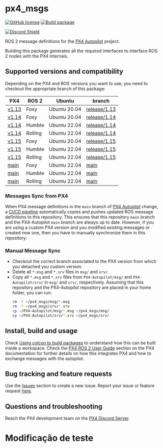 # px4_msgs

[![GitHub license](https://img.shields.io/github/license/PX4/px4_msgs.svg)](https://github.com/PX4/px4_msg/blob/master/LICENSE) [![Build package](https://github.com/PX4/px4_msgs/workflows/Build%20package/badge.svg)](https://github.com/PX4/px4_msgs/actions)

[![Discord Shield](https://discordapp.com/api/guilds/1022170275984457759/widget.png?style=shield)](https://discord.gg/dronecode)

ROS 2 message definitions for the [PX4 Autopilot](https://px4.io/) project.

Building this package generates all the required interfaces to interface ROS 2 nodes with the PX4 internals.

## Supported versions and compatibility

Depending on the PX4 and ROS versions you want to use, you need to checkout the appropriate branch of this package:

| PX4            | ROS 2   | Ubuntu       | branch                                                            |
|----------------|---------|--------------|-------------------------------------------------------------------|
| [v1.13](https://github.com/PX4/px4_msgs/tree/release/1.13)           | Foxy    | Ubuntu 20.04 | [release/1.13](https://github.com/PX4/px4_msgs/tree/release/1.13) |
| [v1.14](https://github.com/PX4/px4_msgs/tree/release/1.14)           | Foxy    | Ubuntu 20.04 | [release/1.14](https://github.com/PX4/px4_msgs/tree/release/1.14) |
| [v1.14](https://github.com/PX4/px4_msgs/tree/release/1.14)           | Humble  | Ubuntu 22.04 | [release/1.14](https://github.com/PX4/px4_msgs/tree/release/1.14) |
| [v1.14](https://github.com/PX4/px4_msgs/tree/release/1.14)           | Rolling | Ubuntu 22.04 | [release/1.14](https://github.com/PX4/px4_msgs/tree/release/1.14) |
| [v1.15](https://github.com/PX4/px4_msgs/tree/release/1.15)           | Foxy    | Ubuntu 20.04 | [release/1.15](https://github.com/PX4/px4_msgs/tree/release/1.15) |
| [v1.15](https://github.com/PX4/px4_msgs/tree/release/1.15)           | Humble  | Ubuntu 22.04 | [release/1.15](https://github.com/PX4/px4_msgs/tree/release/1.15) |
| [v1.15](https://github.com/PX4/px4_msgs/tree/release/1.15)           | Rolling | Ubuntu 22.04 | [release/1.15](https://github.com/PX4/px4_msgs/tree/release/1.15) |
| [main](https://github.com/PX4/px4_msgs/tree/main)                    | Foxy    | Ubuntu 22.04 | [main](https://github.com/PX4/px4_msgs)                           |
| [main](https://github.com/PX4/px4_msgs/tree/main)                    | Humble  | Ubuntu 22.04 | [main](https://github.com/PX4/px4_msgs)                           |
| [main](https://github.com/PX4/px4_msgs/tree/main)                    | Rolling | Ubuntu 22.04 | [main](https://github.com/PX4/px4_msgs)                           |

### Messages Sync from PX4

When PX4 message definitions in the `main` branch of [PX4 Autopilot](https://github.com/PX4/PX4-Autopilot) change, a [CI/CD pipeline](https://github.com/PX4/PX4-Autopilot/blob/main/.github/workflows/metadata.yml#L119) automatically copies and pushes updated ROS message definitions to this repository. This ensures that this repository `main` branch and the PX4-Autopilot `main` branch are always up to date.
However, if you are using a custom PX4 version and you modified existing messages or created new one, then you have to manually synchronize them in this repository:
### Manual Message Sync

- Checkout the correct branch associated to the PX4 version from which you detached you custom version.
- Delete all `*.msg` and `*.srv` files in `msg/` and  `srv/`.
- Copy all `*.msg` and  `*.srv` files from `PX4-Autopilot/msg/` and `PX4-Autopilot/srv/` in  `msg/` and  `srv/`, respectively. Assuming that this repository and the PX4-Autopilot repository are placed in your home folder, you can run:
  ```sh
  rm -f ~/px4_msgs/msg/*.msg
  rm -f ~/px4_msgs/srv/*.srv
  cp ~/PX4-Autopilot/msg/*.msg ~/px4_msgs/msg/
  cp ~/PX4-Autopilot/srv/*.srv ~/px4_msgs/srv/
  ```

## Install, build and usage

Check [Using colcon to build packages](https://docs.ros.org/en/humble/Tutorials/Beginner-Client-Libraries/Creating-Your-First-ROS2-Package.html#build-a-package) to understand how this can be built inside a workspace. Check the [PX4 ROS 2 User Guide](https://docs.px4.io/main/en/ros/ros2_comm.html) section on the PX4 documentation for further details on how this integrates PX4 and how to exchange messages with the autopilot.

## Bug tracking and feature requests

Use the [Issues](https://github.com/PX4/px4_msgs/issues) section to create a new issue. Report your issue or feature request [here](https://github.com/PX4/px4_msgs/issues/new).

## Questions and troubleshooting

Reach the PX4 development team on the [PX4 Discord Server](https://discord.gg/dronecode).

# Modificação de teste
